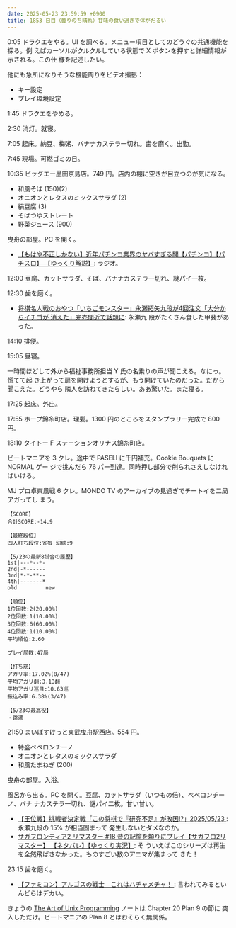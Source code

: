 ```yaml
---
date: 2025-05-23 23:59:59 +0900
title: 1853 日目（曇りのち晴れ）甘味の食い過ぎで体がだるい
---
```


0:05 ドラクエをやる。UI を調べる。メニュー項目としてのどうぐの共通機能を探る。例
えばカーソルがクルクルしている状態で X ボタンを押すと詳細情報が示される。この仕
様を記述したい。

他にも急所になりそうな機能周りをビデオ撮影：

* キー設定
* プレイ環境設定

1:45 ドラクエをやめる。

2:30 消灯。就寝。

7:05 起床。納豆、梅粥、バナナカステラ一切れ。歯を磨く。出勤。

7:45 現場。可燃ゴミの日。

10:35 ビッグエー墨田京島店。749 円。店内の棚に空きが目立つのが気になる。

* 和風そば (150)(2)
* オニオンとレタスのミックスサラダ (2)
* 絹豆腐 (3)
* そばつゆストレート
* 野菜ジュース (900)

曳舟の部屋。PC を開く。

* [【もはや不正しかない】近年パチンコ業界のヤバすぎる闇【パチンコ】【パチスロ】
  【ゆっくり解説】](https://www.youtube.com/watch?v=3qa-DkijMfo): ラジオ。

12:00 豆腐、カットサラダ、そば、バナナカステラ一切れ、謎パイ一枚。

12:30 歯を磨く。

* [将棋名人戦のおやつ「いちごモンスター」永瀬拓矢九段が4回注文「大分からイチゴが
  消えた」完売間近で話題に](https://www.youtube.com/watch?v=M1EtnpCK6ms): 永瀬九
  段がたくさん食した甲斐があった。

14:10 排便。

15:05 昼寝。

一時間ほどして外から福祉事務所担当 Y 氏の名乗りの声が聞こえる。なにっ。慌てて起
き上がって扉を開けようとするが、もう開けていたのだった。だから聞こえた。どうやら
隣人を訪ねてきたらしい。ああ驚いた。また寝る。

17:25 起床。外出。

17:55 ホープ錦糸町店。理髪。1300 円のところをスタンプラリー完成で 800 円。

18:10 タイトー F ステーションオリナス錦糸町店。

ビートマニアを 3 クレ。途中で PASELI に千円補充。Cookie Bouquets に NORMAL ゲー
ジで挑んだら 76 パー到達。同時押し部分で削られさえしなければいける。

MJ プロ卓東風戦 6 クレ。MONDO TV のアーカイブの見過ぎでチートイを二局アガってし
まう。

```text
【SCORE】
合計SCORE:-14.9

【最終段位】
四人打ち段位:雀狼 幻球:9

【5/23の最新8試合の履歴】
1st|---*--*-
2nd|-*------
3rd|*-*-**--
4th|-------*
old         new

【順位】
1位回数:2(20.00%)
2位回数:1(10.00%)
3位回数:6(60.00%)
4位回数:1(10.00%)
平均順位:2.60

プレイ局数:47局

【打ち筋】
アガリ率:17.02%(8/47)
平均アガリ翻:3.13翻
平均アガリ巡目:10.63巡
振込み率:6.38%(3/47)

【5/23の最高役】
・跳満
```

21:50 まいばすけっと東武曳舟駅西店。554 円。

* 特盛ペペロンチーノ
* オニオンとレタスのミックスサラダ
* 和風たまねぎ (200)

曳舟の部屋。入浴。

風呂から出る。PC を開く。豆腐、カットサラダ（いつもの倍）、ペペロンチーノ、バナ
ナカステラ一切れ、謎パイ二枚。甘い甘い。

* [【王位戦】挑戦者決定戦「この将棋で『研究不足』が敗因!?」2025/05/23
  ](https://www.youtube.com/watch?v=7s-ZAsM1m8k): 永瀬九段の 15% が相当固まって
  発生しないとダメなのか。
* [サガフロンティア2 リマスター #18 昔の記憶を頼りにプレイ【サガフロ2リマスター】
  【ネタバレ】【ゆっくり実況】](https://www.youtube.com/watch?v=XVsC7h-TCJQ): そ
  ういえばこのシリーズは再生を全然飛ばさなかった。ものすごい数のアニマが集まって
  きた！

23:15 歯を磨く。

* [【ファミコン】アルゴスの戦士　これはハチャメチャ！
  ](https://www.youtube.com/watch?v=-ZnsL24e-Vg): 言われてみるといんどらはデカい。

きょうの [The Art of Unix Programming][TAOUP] ノートは Chapter 20 Plan 9 の節に
突入しただけ。ビートマニアの Plan 8 とはおそらく無関係。

[TAOUP]: <http://www.catb.org/esr/writings/taoup/html>
